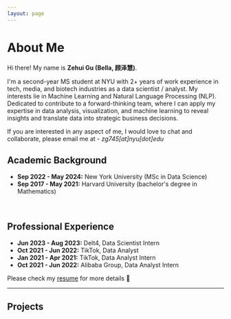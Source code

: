 ```yaml
---
layout: page
---
```


# About Me

<!-- <img src="https://glosolin.github.io/profile.jpg" class="floatpic" width="180" height="240"> -->

Hi there! My name is **Zehui Gu (Bella, 顾泽慧)**.

I'm a second-year MS student at NYU with 2+ years of work experience in tech, media, and biotech industries as a data scientist / analyst. My interests lie in  Machine Learning and Natural Language Processing (NLP). Dedicated to contribute to a forward-thinking team, where I can apply my expertise in data analysis, visualization, and machine learning to reveal insights and translate data into strategic business decisions. 

If you are interested in any aspect of me, I would love to chat and collaborate, please email me at - *zg745[at]nyu[dot]edu*

## Academic Background

- **Sep 2022 - May 2024:** New York University (MSc in Data Science)
- **Sep 2017 - May 2021:** Harvard University (bachelor's degree in Mathematics)

<br>

## Professional Experience

- **Jun 2023 - Aug 2023:** Delt4, Data Scientist Intern
- **Oct 2021 - Jun 2022:** TikTok, Data Analyst
- **Jan 2021 - Apr 2021:** TikTok, Data Analyst Intern
- **Oct 2021 - Jun 2022:** Alibaba Group, Data Analyst Intern

Please check my [resume](https://glosolin.github.io/file/ZehuiGuResume0207-DS.pdf) for more details 🔗 

---

## Projects

<!-- - Internet of Everything (IoE)
- Industrial Automation
- Network and Cybersecurity
- Applied Machine Learning
- [My latest research proposal](https://caihanlin.com/file/proposal-2023.pdf) 🔗

My current research focuses on practical problems that artificial intelligence faces in real life. My interests are on the **Machine Learning** and its applications in **Industrial IoT**. In a word, advanced technologies like ML and IoT positively influence the life of everybody.  I wish to devote my talent to this meaningful cause and bring well-being to society. -->
